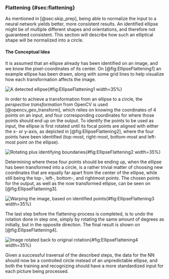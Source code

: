 ### Flattening {#sec:flattening}
As mentioned in [@sec:skip_prep], being able to normalize the input to a neural network yields better, more consistent results. An identified ellipse might be of multiple different shapes and orientations, and therefore not guaranteed consistent. This section will describe how such an elliptical shape will be normalized into a circle.

#### The Conceptual Idea 
It is assumed that an ellipse already has been identified on an image, and we know the pixel-coordinates of its center. On [@fig:EllipseFlattening1] an example ellipse has been drawn, along with some grid lines to help visualize how each transformation affects the image.

![A detected ellipse](report/assets/pictures/Ellipse1.png){#fig:EllipseFlattening1 width=35%}

In order to achieve a transformation from an ellipse to a circle, the _perspective transformation_ from OpenCV is used [@opencv_geo_transform], which relies on knowing the coordinates of 4 points on an input, and four corresponding coordinates for where those points should end up on the output. To identify the points to be used as input, the ellipse is first rotated until its focal points are aligned with either the x- or y-axis, as depicted in [@fig:EllipseFlattening2], where the four points have been identified (top-most, right-most, bottom-most and left-most point on the ellipse).

![Rotating plus identifying boundaries](report/assets/pictures/Ellipse2_1.png){#fig:EllipseFlattening2 width=35%}

Determining where these four points should be ending up, when the ellipse has been transformed into a circle, is a rather trivial matter of choosing new coordinates that are equally far apart from the center of the ellipse, while still being the top-, left-, bottom-, and rightmost points. The chosen points for the output, as well as the now transformed ellipse, can be seen on [@fig:EllipseFlattening3].

![Warping the image, based on identified points](report/assets/pictures/Ellipse3_1.png){#fig:EllipseFlattening3 width=35%}

The last step before the flattening-process is completed, is to undo the rotation done in step one, simply by rotating the same amount of degrees as initially, but in the opposite direction. The final result is shown on [@fig:EllipseFlattening4].

![Image rotated back to original rotation](report/assets/pictures/Ellipse4.png){#fig:EllipseFlattening4 width=35%}

Given a successful traversal of the described steps, the data for the NN should now be a controlled circle instead of an unpredictable ellipse, and both the training and recognizing should have a more standardized input for each picture being processed.   
